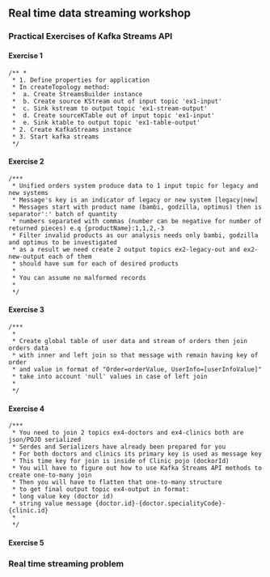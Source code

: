 ## Real time data streaming workshop

### Practical Exercises of Kafka Streams API

#### Exercise 1
    /** *
     * 1. Define properties for application
     * In createTopology method:
     *  a. Create StreamsBuilder instance
     *  b. Create source KStream out of input topic 'ex1-input'
     *  c. Sink kstream to output topic 'ex1-stream-output'
     *  d. Create sourceKTable out of input topic 'ex1-input'
     *  e. Sink ktable to output topic 'ex1-table-output'
     * 2. Create KafkaStreams instance
     * 3. Start kafka streams
     */
#### Exercise 2
    /***
     * Unified orders system produce data to 1 input topic for legacy and new systems
     * Message's key is an indicator of legacy or new system [legacy|new]
     * Messages start with product name (bambi, godzilla, optimus) then is separator':' batch of quantity
     * numbers separated with commas (number can be negative for number of returned pieces) e.q {productName}:1,1,2,-3
     * Filter invalid products as our analysis needs only bambi, godzilla and optimus to be investigated
     * as a result we need create 2 output topics ex2-legacy-out and ex2-new-output each of them
     * should have sum for each of desired products
     *
     * You can assume no malformed records
     *
     */

#### Exercise 3
    /***
     *
     * Create global table of user data and stream of orders then join orders data
     * with inner and left join so that message with remain having key of order
     * and value in format of "Order=orderValue, UserInfo=[userInfoValue]"
     * take into account 'null' values in case of left join
     *
     */
#### Exercise 4
    /***
     * You need to join 2 topics ex4-doctors and ex4-clinics both are json/POJO serialized
     * Serdes and Serializers have already been prepared for you
     * For both doctors and clinics its primary key is used as message key
     * This time key for join is inside of Clinic pojo (dockorId)
     * You will have to figure out how to use Kafka Streams API methods to create one-to-many join
     * Then you will have to flatten that one-to-many structure
     * to get final output topic ex4-output in format:
     * long value key (doctor id)
     * string value message {doctor.id}-{doctor.specialityCode}-{clinic.id}
     *
     */
#### Exercise 5

### Real time streaming problem
